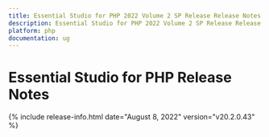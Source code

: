 ```yaml
---
title: Essential Studio for PHP 2022 Volume 2 SP Release Release Notes  
description: Essential Studio for PHP 2022 Volume 2 SP Release Release Notes  
platform: php
documentation: ug
---
```


# Essential Studio for PHP  Release Notes  

{% include release-info.html date="August 8, 2022"  version="v20.2.0.43" %} 







